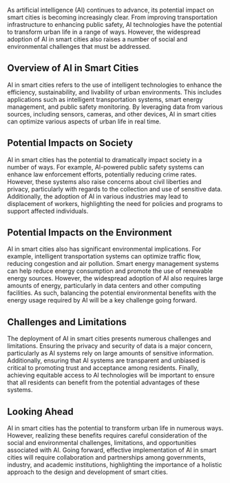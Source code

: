 

As artificial intelligence (AI) continues to advance, its potential impact on smart cities is becoming increasingly clear. From improving transportation infrastructure to enhancing public safety, AI technologies have the potential to transform urban life in a range of ways. However, the widespread adoption of AI in smart cities also raises a number of social and environmental challenges that must be addressed.

Overview of AI in Smart Cities
------------------------------

AI in smart cities refers to the use of intelligent technologies to enhance the efficiency, sustainability, and livability of urban environments. This includes applications such as intelligent transportation systems, smart energy management, and public safety monitoring. By leveraging data from various sources, including sensors, cameras, and other devices, AI in smart cities can optimize various aspects of urban life in real time.

Potential Impacts on Society
----------------------------

AI in smart cities has the potential to dramatically impact society in a number of ways. For example, AI-powered public safety systems can enhance law enforcement efforts, potentially reducing crime rates. However, these systems also raise concerns about civil liberties and privacy, particularly with regards to the collection and use of sensitive data. Additionally, the adoption of AI in various industries may lead to displacement of workers, highlighting the need for policies and programs to support affected individuals.

Potential Impacts on the Environment
------------------------------------

AI in smart cities also has significant environmental implications. For example, intelligent transportation systems can optimize traffic flow, reducing congestion and air pollution. Smart energy management systems can help reduce energy consumption and promote the use of renewable energy sources. However, the widespread adoption of AI also requires large amounts of energy, particularly in data centers and other computing facilities. As such, balancing the potential environmental benefits with the energy usage required by AI will be a key challenge going forward.

Challenges and Limitations
--------------------------

The deployment of AI in smart cities presents numerous challenges and limitations. Ensuring the privacy and security of data is a major concern, particularly as AI systems rely on large amounts of sensitive information. Additionally, ensuring that AI systems are transparent and unbiased is critical to promoting trust and acceptance among residents. Finally, achieving equitable access to AI technologies will be important to ensure that all residents can benefit from the potential advantages of these systems.

Looking Ahead
-------------

AI in smart cities has the potential to transform urban life in numerous ways. However, realizing these benefits requires careful consideration of the social and environmental challenges, limitations, and opportunities associated with AI. Going forward, effective implementation of AI in smart cities will require collaboration and partnerships among governments, industry, and academic institutions, highlighting the importance of a holistic approach to the design and development of smart cities.
